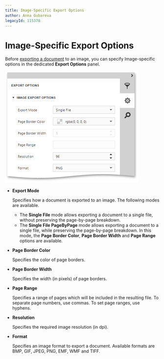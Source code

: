 ```yaml
---
title: Image-Specific Export Options
author: Anna Gubareva
legacyId: 115378
---
```

# Image-Specific Export Options
Before [exporting a document](export-a-document.md) to an image, you can specify Image-specific options in the dedicated **Export Options** panel.

![EUD_HTML5DV_ImageExportOptions](../../../../images/img121800.png)
* **Export Mode**
	
	Specifies how a document is exported to an image. The following modes are available.
	* The **Single File** mode allows exporting a document to a single file, without preserving the page-by-page breakdown.
	* The **Single File PageByPage** mode allows exporting a document to a single file, while preserving the page-by-page breakdown. In this mode, the **Page Border Color**, **Page Border Width** and **Page Range** options are available.
* **Page Border Color**
	
	Specifies the color of page borders.
* **Page Border Width**
	
	Specifies the width (in pixels) of page borders.
* **Page Range**
	
	Specifies a range of pages which will be included in the resulting file. To separate page numbers, use commas. To set page ranges, use hyphens.
* **Resolution**
	
	Specifies the required image resolution (in dpi).
* **Format**
	
	Specifies an image format to export a document. Available formats are BMP, GIF, JPEG, PNG, EMF, WMF and TIFF.